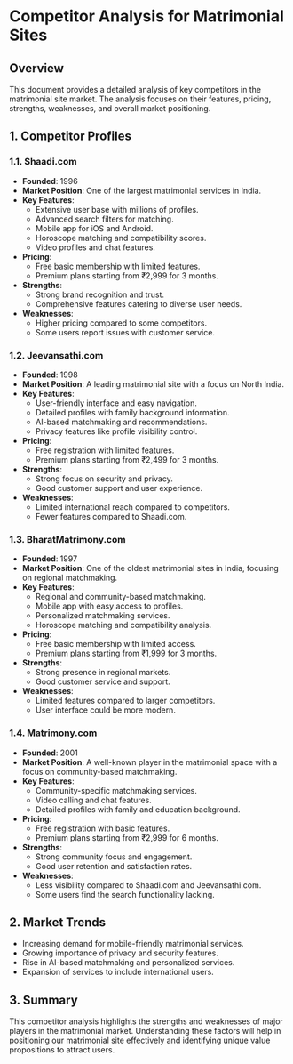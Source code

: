# Competitor Analysis for Matrimonial Sites

## Overview
This document provides a detailed analysis of key competitors in the matrimonial site market. The analysis focuses on their features, pricing, strengths, weaknesses, and overall market positioning.

## 1. Competitor Profiles

### 1.1. Shaadi.com
- **Founded**: 1996
- **Market Position**: One of the largest matrimonial services in India.
- **Key Features**:
  - Extensive user base with millions of profiles.
  - Advanced search filters for matching.
  - Mobile app for iOS and Android.
  - Horoscope matching and compatibility scores.
  - Video profiles and chat features.
- **Pricing**:
  - Free basic membership with limited features.
  - Premium plans starting from ₹2,999 for 3 months.
- **Strengths**:
  - Strong brand recognition and trust.
  - Comprehensive features catering to diverse user needs.
- **Weaknesses**:
  - Higher pricing compared to some competitors.
  - Some users report issues with customer service.

### 1.2. Jeevansathi.com
- **Founded**: 1998
- **Market Position**: A leading matrimonial site with a focus on North India.
- **Key Features**:
  - User-friendly interface and easy navigation.
  - Detailed profiles with family background information.
  - AI-based matchmaking and recommendations.
  - Privacy features like profile visibility control.
- **Pricing**:
  - Free registration with limited features.
  - Premium plans starting from ₹2,499 for 3 months.
- **Strengths**:
  - Strong focus on security and privacy.
  - Good customer support and user experience.
- **Weaknesses**:
  - Limited international reach compared to competitors.
  - Fewer features compared to Shaadi.com.

### 1.3. BharatMatrimony.com
- **Founded**: 1997
- **Market Position**: One of the oldest matrimonial sites in India, focusing on regional matchmaking.
- **Key Features**:
  - Regional and community-based matchmaking.
  - Mobile app with easy access to profiles.
  - Personalized matchmaking services.
  - Horoscope matching and compatibility analysis.
- **Pricing**:
  - Free basic membership with limited access.
  - Premium plans starting from ₹1,999 for 3 months.
- **Strengths**:
  - Strong presence in regional markets.
  - Good customer service and support.
- **Weaknesses**:
  - Limited features compared to larger competitors.
  - User interface could be more modern.

### 1.4. Matrimony.com
- **Founded**: 2001
- **Market Position**: A well-known player in the matrimonial space with a focus on community-based matchmaking.
- **Key Features**:
  - Community-specific matchmaking services.
  - Video calling and chat features.
  - Detailed profiles with family and education background.
- **Pricing**:
  - Free registration with basic features.
  - Premium plans starting from ₹2,999 for 6 months.
- **Strengths**:
  - Strong community focus and engagement.
  - Good user retention and satisfaction rates.
- **Weaknesses**:
  - Less visibility compared to Shaadi.com and Jeevansathi.com.
  - Some users find the search functionality lacking.

## 2. Market Trends
- Increasing demand for mobile-friendly matrimonial services.
- Growing importance of privacy and security features.
- Rise in AI-based matchmaking and personalized services.
- Expansion of services to include international users.

## 3. Summary
This competitor analysis highlights the strengths and weaknesses of major players in the matrimonial market. Understanding these factors will help in positioning our matrimonial site effectively and identifying unique value propositions to attract users.
